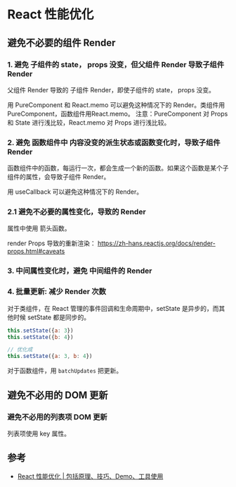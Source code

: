 # React 性能优化
## 避免不必要的组件 Render
### 1. 避免 子组件的 state， props 没变，但父组件 Render 导致子组件 Render
父组件 Render 导致的 子组件 Render，即使子组件的 state， props 没变。

用 PureComponent 和 React.memo 可以避免这种情况下的 Render。类组件用 PureComponent，函数组件用React.memo。 注意：PureComponent 对 Props 和 State 进行浅比较，React.memo 对 Props 进行浅比较。

### 2. 避免 函数组件中 内容没变的派生状态或函数变化时，导致子组件 Render
函数组件中的函数，每运行一次，都会生成一个新的函数。如果这个函数是某个子组件的属性，会导致子组件 Render。

用 useCallback 可以避免这种情况下的 Render。


### 2.1 避免不必要的属性变化，导致的 Render
属性中使用 箭头函数。

render Props 导致的重新渲染： https://zh-hans.reactjs.org/docs/render-props.html#caveats
### 3. 中间属性变化时，避免 中间组件的 Render

### 4. 批量更新: 减少 Render 次数
对于类组件，在 React 管理的事件回调和生命周期中，setState 是异步的，而其他时候 setState 都是同步的。
```js
this.setState({a: 3})
this.setState({b: 4})

// 优化成
this.setState({a: 3, b: 4})
```

对于函数组件，用 `batchUpdates` 把更新。


## 避免不必用的 DOM 更新
### 避免不必用的列表项 DOM 更新
列表项使用 key 属性。


## 参考
* [React 性能优化 | 包括原理、技巧、Demo、工具使用](https://juejin.cn/post/6935584878071119885)